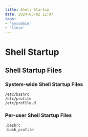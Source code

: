 ```yaml
---
title: Shell Startup
date: 2024-03-02 12:07
tags:
- 'sysadmin'
- 'linux'
---
```


# Shell Startup

## Shell Startup Files

### System-wide Shell Startup Files

```
/etc/bashrc
/etc/profile
/etc/profile.d
```

### Per-user Shell Startup Files

```
.bashrc
.bash_profile
```

